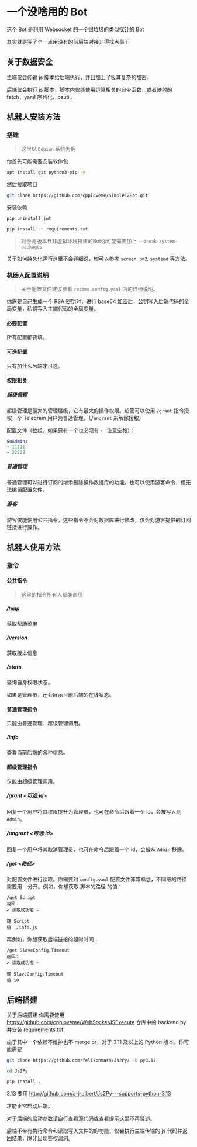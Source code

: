 # 一个没啥用的 Bot

这个 Bot 是利用 Websocket 的一个很垃圾的类似探针的 Bot

其实就是写了个一点用没有的前后端对接非得找点事干

## 关于数据安全

主端仅会传输 js 脚本给后端执行，并且加上了极其复杂的加密。

后端仅会执行 js 脚本，脚本内仅能使用运算相关的自带函数，或者映射的 fetch，yaml 序列化，psutil。

## 机器人安装方法

### 搭建

> 这里以 `Debian` 系统为例

你首先可能需要安装软件包

```bash
apt install git python3-pip -y
```

然后拉取项目

```bash
git clone https://github.com/cpploveme/SimpleTZBot.git
```

安装依赖

```bash
pip uninstall jwt

pip install -r requirements.txt
```

> 对于高版本且非虚拟环境搭建的Bot你可能需要加上 `--break-system-packages`

关于如何持久化运行这里不会详细说，你可以参考 `screen`, `pm2`, `systemd` 等方法。

### 机器人配置说明

> 关于配置文件建议参看 `readme.config.yaml` 内的详细说明。

你需要自己生成一个 RSA 密钥对，进行 base64 加密后，公钥写入后端代码的全局变量，私钥写入主端代码的全局变量。

#### 必要配置

所有配置都要填。

#### 可选配置

只有加什么后端才可选。

#### 权限相关

##### 超级管理

超级管理是最大的管理层级，它有最大的操作权限。超管可以使用 `/grant` 指令授权一个 Telegram 用户为普通管理。（`/ungrant` 来解除授权）

配置文件（数组，如果只有一个也必须有 `- ` 注意空格）：
```yaml
SuAdmin:
- 11111
- 22222
```

##### 普通管理

普通管理可以进行订阅的增添删除操作数据库的功能，也可以使用游客命令，但无法编辑配置文件。

##### 游客

游客仅能使用公共指令，这些指令不会对数据库进行修改，仅会对游客提供的订阅链接进行操作。

## 机器人使用方法

### 指令

#### 公共指令

> 这里的指令所有人都能调用

##### /help

获取帮助菜单

##### /version

获取版本信息

##### /stats

查询自身权限状态。

如果是管理员，还会展示目前后端的在线状态。

#### 普通管理指令

只能由普通管理、超级管理调用。

##### /info

查看当前后端的各种信息。

#### 超级管理指令

仅能由超级管理调用。

##### /grant <可选:id>

回复一个用户将其权限提升为管理员，也可在命令后跟着一个 id，会被写入到 `Admin`。

##### /ungrant <可选:id>

回复一个用户将其取消管理员，也可在命令后跟着一个 id，会被从 `Admin` 移除。

##### /get <路径>

对配置文件进行读取。你需要对 `config.yaml` 配置文件非常熟悉，不同级的路径需要用 `.` 分开。例如，你想获取 脚本的路径 的值：

```
/get Script
返回：
✔️ 读取成功啦 ~

键 Script
值 ./info.js
```

再例如，你想获取后端链接的超时时间：
```
/get SlaveConfig.Timeout
返回：
✔️ 读取成功啦 ~

键 SlaveConfig.Timeout
值 10
```

## 后端搭建

关于后端搭建 你需要使用 https://github.com/cpploveme/WebSocketJSExecute 仓库中的 backend.py 并安装 requirements.txt

由于其中一个依赖不维护也不 merge pr，对于 3.11 及以上的 Python 版本，你可能需要

```bash
git clone https://github.com/felixonmars/Js2Py/ -b py3.12

cd Js2Py

pip install .
```

3.13 要用 http://github.com/a-j-albert/Js2Py---supports-python-3.13

才能正常启动后端。

对于后端的启动参数请自行查看源代码或查看提示这里不再赘述。

后端不带有执行命令和读取写入文件的的功能，仅会执行主端传输的 js 代码并返回结果，除非出现鉴权漏洞。
